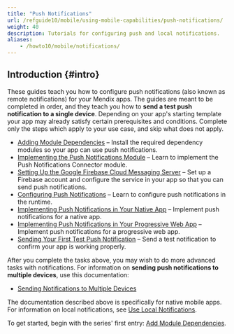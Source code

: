 ```yaml
---
title: "Push Notifications"
url: /refguide10/mobile/using-mobile-capabilities/push-notifications/
weight: 40
description: Tutorials for configuring push and local notifications.
aliases:
    - /howto10/mobile/notifications/
---
```


## Introduction {#intro}

These guides teach you how to configure push notifications (also known as remote notifications) for your Mendix apps. The guides are meant to be completed in order, and they teach you how to **send a test push notification to a single device**. Depending on your app's starting template your app may already satisfy certain prerequisites and conditions. Complete only the steps which apply to your use case, and skip what does not apply.

* [Adding Module Dependencies](/refguide10/mobile/using-mobile-capabilities/push-notifications/notif-add-module-depends/) – Install the required dependency modules so your app can use push notifications.
* [Implementing the Push Notifications Module](/refguide10/mobile/using-mobile-capabilities/push-notifications/notif-implement-module/) – Learn to implement the Push Notifications Connector module.
* [Setting Up the Google Firebase Cloud Messaging Server](/refguide10/mobile/using-mobile-capabilities/push-notifications/setting-up-google-firebase-cloud-messaging-server/) – Set up a Firebase account and configure the service in your app so that you can send push notifications.
* [Configuring Push Notifications](/refguide10/mobile/using-mobile-capabilities/push-notifications/notif-config-push/) – Learn to configure push notifications in the runtime.
* [Implementing Push Notifications in Your Native App](/refguide10/mobile/using-mobile-capabilities/push-notifications/notif-implement-native/) – Implement push notifications for a native app.
* [Implementing Push Notifications in Your Progressive Web App](/refguide10/mobile/using-mobile-capabilities/push-notifications/notif-implement-pwa/) – Implement push notifications for a progressive web app.
* [Sending Your First Test Push Notification](/refguide10/mobile/using-mobile-capabilities/push-notifications/notif-send-test/) – Send a test notification to confirm your app is working properly.

After you complete the tasks above, you may wish to do more advanced tasks with notifications. For information on **sending push notifications to multiple devices**, use this documentation:

* [Sending Notifications to Multiple Devices](/refguide10/mobile/using-mobile-capabilities/push-notifications/notif-mult-devices/)

The documentation described above is specifically for native mobile apps. For information on local notifications, see [Use Local Notifications](/refguide10/mobile/using-mobile-capabilities/local-notifications/).

To get started, begin with the series' first entry: [Add Module Dependencies](/refguide10/mobile/using-mobile-capabilities/push-notifications/notif-add-module-depends/).
